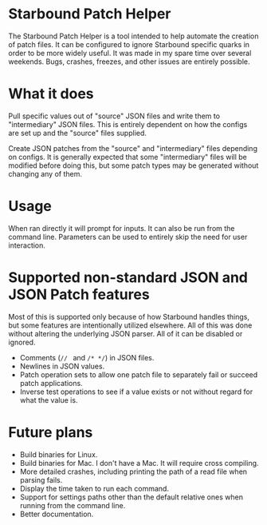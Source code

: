 # Starbound Patch Helper

The Starbound Patch Helper is a tool intended to help automate the creation of patch files. It can be configured to ignore Starbound specific quarks in order to be more widely useful. It was made in my spare time over several weekends. Bugs, crashes, freezes, and other issues are entirely possible.

# What it does

Pull specific values out of "source" JSON files and write them to "intermediary" JSON files. This is entirely dependent on how the configs are set up and the "source" files supplied.

Create JSON patches from the "source" and "intermediary" files depending on configs. It is generally expected that some "intermediary" files will be modified before doing this, but some patch types may be generated without changing any of them.

# Usage

When ran directly it will prompt for inputs. It can also be run from the command line. Parameters can be used to entirely skip the need for user interaction.

# Supported non-standard JSON and JSON Patch features

Most of this is supported only because of how Starbound handles things, but some features are intentionally utilized elsewhere.
All of this was done without altering the underlying JSON parser. All of it can be disabled or ignored.

- Comments (`// ` and `/* */`) in JSON files.
- Newlines in JSON values.
- Patch operation sets to allow one patch file to separately fail or succeed patch applications.
- Inverse test operations to see if a value exists or not without regard for what the value is.

# Future plans

- Build binaries for Linux.
- Build binaries for Mac. I don't have a Mac. It will require cross compiling.
- More detailed crashes, including printing the path of a read file when parsing fails.
- Display the time taken to run each command.
- Support for settings paths other than the default relative ones when running from the command line.
- Better documentation.
